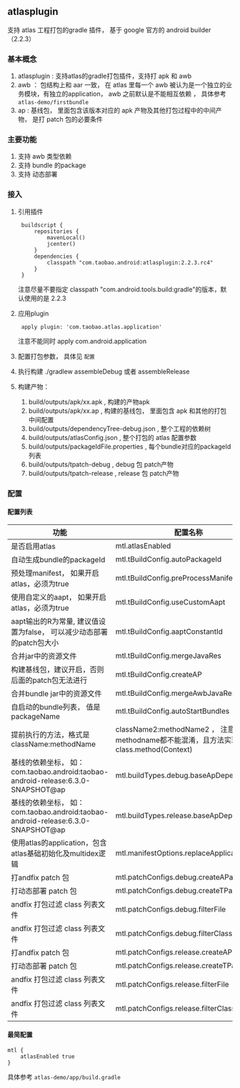 ## atlasplugin

支持 atlas 工程打包的gradle 插件， 基于 google 官方的 android builder （2.2.3）

### 基本概念

1. atlasplugin : 支持atlas的gradle打包插件，支持打 apk 和 awb
2. awb ： 包结构上和 aar 一致， 在 atlas 里每一个 awb 被认为是一个独立的业务模块，有独立的application， awb 之前默认是不能相互依赖 ， 具体参考  `atlas-demo/firstbundle`
3. ap : 基线包， 里面包含该版本对应的 apk 产物及其他打包过程中的中间产物， 是打 patch 包的必要条件

### 主要功能

1. 支持 awb 类型依赖
2. 支持 bundle 的package
3. 支持 动态部署


### 接入

1. 引用插件

		buildscript {
		    repositories {
		        mavenLocal()
		        jcenter()
		    }
		    dependencies {
		        classpath "com.taobao.android:atlasplugin:2.2.3.rc4"
		    }
		}

	注意尽量不要指定 classpath "com.android.tools.build:gradle"的版本，默认使用的是 2.2.3

2. 应用plugin

		apply plugin: 'com.taobao.atlas.application'

	注意不能同时 apply com.android.application

3. 配置打包参数， 具体见 `配置`

4. 执行构建 ./gradlew assembleDebug 或者 assembleRelease

5. 构建产物：

	1. build/outputs/apk/xx.apk , 构建的产物apk   
	2. build/outputs/apk/xx.ap , 构建的基线包， 里面包含 apk 和其他的打包中间配置
	3. build/outputs/dependencyTree-debug.json , 整个工程的依赖树
	4. build/outputs/atlasConfig.json , 整个打包的 atlas 配置参数
	5. build/outputs/packageIdFile.properties , 每个bundle对应的packageId 列表
	6. build/outputs/tpatch-debug , debug 包 patch产物
	7. build/outputs/tpatch-release , release 包 patch产物


### 配置

#### 配置列表

 功能  | 配置名称 |  类型 | 值
 ------------- | ------------- | ------------- | -------------
是否启用atlas  | mtl.atlasEnabled | boolean  | true
自动生成bundle的packageId  | mtl.tBuildConfig.autoPackageId | boolean  | true
预处理manifest， 如果开启atlas，必须为true  | mtl.tBuildConfig.preProcessManifest | Boolean  | true
使用自定义的aapt， 如果开启atlas，必须为true  | mtl.tBuildConfig.useCustomAapt | Boolean  | true
aapt输出的R为常量, 建议值设置为false， 可以减少动态部署的patch包大小  | mtl.tBuildConfig.aaptConstantId | Boolean  | false
合并jar中的资源文件  | mtl.tBuildConfig.mergeJavaRes | Boolean  | false
构建基线包，建议开启，否则后面的patch包无法进行  | mtl.tBuildConfig.createAP | Boolean  | true
合并bundle jar中的资源文件  | mtl.tBuildConfig.mergeAwbJavaRes | Boolean  | false
自启动的bundle列表， 值是 packageName  | mtl.tBuildConfig.autoStartBundles | List  | [com.taobao.firstbundle]
提前执行的方法，格式是 className:methodName|className2:methodName2 ， 注意class和methodname都不能混淆，且方法实现是 class.method(Context)  | mtl.tBuildConfig.preLaunch | String  |
 基线的依赖坐标， 如： com.taobao.android:taobao-android-release:6.3.0-SNAPSHOT@ap   | mtl.buildTypes.debug.baseApDependency | String  | null
 基线的依赖坐标， 如： com.taobao.android:taobao-android-release:6.3.0-SNAPSHOT@ap   | mtl.buildTypes.release.baseApDependency | String  | null
使用atlas的application，包含 atlas基础初始化及multidex逻辑  | mtl.manifestOptions.replaceApplication | boolean  | true
 打andfix patch 包   | mtl.patchConfigs.debug.createAPatch | boolean  | false
 打动态部署 patch 包   | mtl.patchConfigs.debug.createTPatch | boolean  | true
 andfix 打包过滤 class 列表文件   | mtl.patchConfigs.debug.filterFile | File  | null
 andfix 打包过滤 class 列表文件   | mtl.patchConfigs.debug.filterClasses | Set  | []
 打andfix patch 包   | mtl.patchConfigs.release.createAPatch | boolean  | false
 打动态部署 patch 包   | mtl.patchConfigs.release.createTPatch | boolean  | false
 andfix 打包过滤 class 列表文件   | mtl.patchConfigs.release.filterFile | File  | null
 andfix 打包过滤 class 列表文件   | mtl.patchConfigs.release.filterClasses | Set  | []


####  最简配置

    mtl {
        atlasEnabled true
    }




具体参考 `atlas-demo/app/build.gradle`
